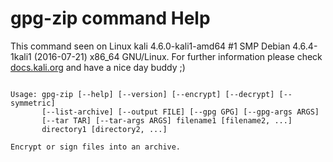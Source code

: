 # gpg-zip command Help
 
 This command seen on Linux kali 4.6.0-kali1-amd64 #1 SMP Debian 4.6.4-1kali1 (2016-07-21) x86_64 GNU/Linux. For further information please check [docs.kali.org](docs.kali.org) and have a nice day buddy ;) 

~~~

Usage: gpg-zip [--help] [--version] [--encrypt] [--decrypt] [--symmetric]
       [--list-archive] [--output FILE] [--gpg GPG] [--gpg-args ARGS]
       [--tar TAR] [--tar-args ARGS] filename1 [filename2, ...]
       directory1 [directory2, ...]

Encrypt or sign files into an archive.

~~~
